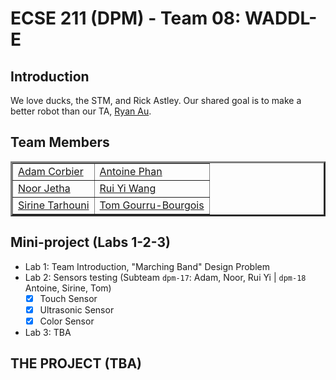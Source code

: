 # ECSE 211 (DPM) - Team 08: WADDL-E

## Introduction
We love ducks, the STM, and Rick Astley. Our shared goal is to make a better robot than our TA, [Ryan Au](https://github.com/auryan898).

## Team Members
<table border="3">
    <tr>
        <td> <a href="https://github.com/Ad2Am2">Adam Corbier</a> </td>
        <td> <a href="https://github.com/notkaramel">Antoine Phan</a> </td>
    </tr>
    <tr>
        <td> <a href="https://github.com/NJ1103">Noor Jetha</a> </td>
        <td> <a href="https://github.com/Miguuba"> Rui Yi Wang </td>
    </tr>
    <tr>
        <td> <a href="https://github.com">Sirine Tarhouni</a> </td>
        <td> <a href="https://github.com/TomGB5553">Tom Gourru-Bourgois</a> </td>
    </tr>
</table>

## Mini-project (Labs 1-2-3)
- Lab 1: Team Introduction, "Marching Band" Design Problem
- Lab 2: Sensors testing (Subteam ```dpm-17```: Adam, Noor, Rui Yi | ```dpm-18``` Antoine, Sirine, Tom)
  - [x] Touch Sensor
  - [x] Ultrasonic Sensor
  - [x] Color Sensor
- Lab 3: TBA

## THE PROJECT (TBA)
